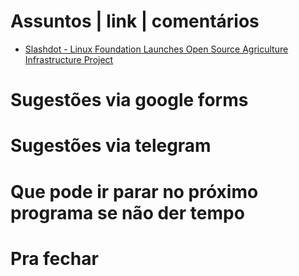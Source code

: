 Assuntos | link | comentários
=============================
* [Slashdot - Linux Foundation Launches Open Source Agriculture Infrastructure Project](https://m.slashdot.org/story/385210)

Sugestões via google forms
==========================

Sugestões via telegram
======================

Que pode ir parar no próximo programa se não der tempo
=======================================================

Pra fechar
==========


